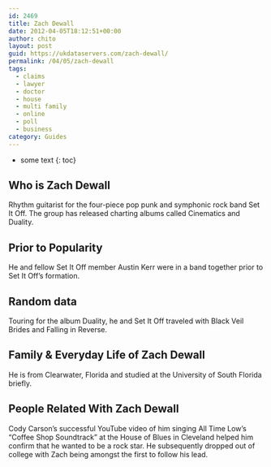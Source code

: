 ```yaml
---
id: 2469
title: Zach Dewall
date: 2012-04-05T18:12:51+00:00
author: chito
layout: post
guid: https://ukdataservers.com/zach-dewall/
permalink: /04/05/zach-dewall
tags:
  - claims
  - lawyer
  - doctor
  - house
  - multi family
  - online
  - poll
  - business
category: Guides
---
```


* some text
{: toc}
          
          
## Who is  Zach Dewall
                  
                  
                  
Rhythm guitarist for the four-piece pop punk and symphonic rock band Set It Off. The group has released charting albums called Cinematics and Duality. 
                  
                
                
                
## Prior to Popularity 
                  
                  
                  
He and fellow Set It Off member Austin Kerr were in a band together prior to Set It Off&#8217;s formation.
                  
                
                
                
## Random data 
                  
                  
                  
Touring for the album Duality, he and Set It Off traveled with Black Veil Brides and Falling in Reverse.
                  
                
                
                
## Family & Everyday Life of Zach Dewall
                  
                  
                  
He is from Clearwater, Florida and studied at the University of South Florida briefly.
                  
                
                
                
## People Related With  Zach Dewall
                  
                  
                  
Cody Carson&#8217;s successful YouTube video of him singing All Time Low&#8217;s &#8220;Coffee Shop Soundtrack&#8221; at the House of Blues in Cleveland helped him confirm that he wanted to be a rock star. He subsequently dropped out of college with Zach being amongst the first to follow his lead.
                  
                
              
            
          
          
          
    
    
  
